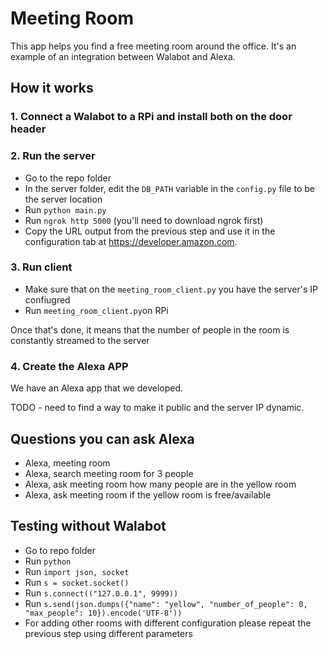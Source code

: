# Meeting Room #
This app helps you find a free meeting room around the office.
It's an example of an integration between Walabot and Alexa.

## How it works

### 1. Connect a Walabot to a RPi and install both on the door header 

### 2. Run the server
 * Go to the repo folder
 * In the server folder, edit the `DB_PATH` variable in the `config.py` file to be the server location
 * Run `python main.py` 
 * Run `ngrok http 5000` (you'll need to download ngrok first)
 * Copy the URL output from the previous step and use it in the configuration tab at https://developer.amazon.com.

### 3. Run client 
* Make sure that on the `meeting_room_client.py` you have the server's IP confiugred
* Run `meeting_room_client.py`on RPi

Once that's done, it means that the number of people in the room is constantly streamed to the server


### 4. Create the Alexa APP
We have an Alexa app that we developed.

TODO - need to find a way to make it public and the server IP dynamic.


## Questions you can ask Alexa ##
* Alexa, meeting room
* Alexa, search meeting room for 3 people
* Alexa, ask meeting room how many people are in the yellow room
* Alexa, ask meeting room if the yellow room is free/available

 ## Testing without Walabot ##
 * Go to repo folder
 * Run `python`
 * Run `import json, socket`
 * Run `s = socket.socket()`
 * Run `s.connect(("127.0.0.1", 9999))`
 * Run `s.send(json.dumps({"name": "yellow", "number_of_people": 0, "max_people": 10}).encode('UTF-8'))`
 * For adding other rooms with different configuration please repeat the previous step using different parameters
